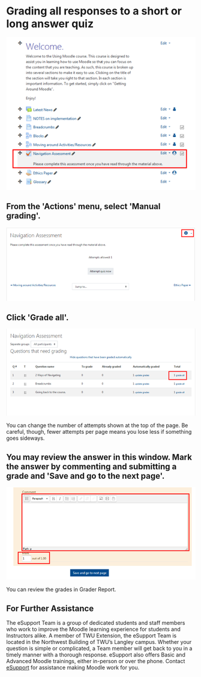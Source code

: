 # Grading all responses to a short or long answer quiz

![](/assets/answerquizzes-1.png)

## From the 'Actions' menu, select 'Manual grading'.

![](/assets/answerquizzes-2.png)

## Click 'Grade all'.

![](/assets/answerquizzes-3.png)

You can change the number of attempts shown at the top of the page. Be careful, though, fewer attempts per page means you lose less if something goes sideways.

## You may review the answer in this window. Mark the answer by commenting and submitting a grade and 'Save and go to the next page'.

![](/assets/answerquizzes-4.png)

You can review the grades in Grader Report.

## For Further Assistance

The eSupport Team is a group of dedicated students and staff members who work to improve the Moodle learning experience for students and Instructors alike. A member of TWU Extension, the eSupport Team is located in the Northwest Building of TWU’s Langley campus. Whether your question is simple or complicated, a Team member will get back to you in a timely manner with a thorough response. eSupport also offers Basic and Advanced Moodle trainings, either in-person or over the phone. Contact [eSupport](https://trinitywestern.teamdynamix.com/TDClient/Requests/ServiceDet?ID=16141) for assistance making Moodle work for you.
